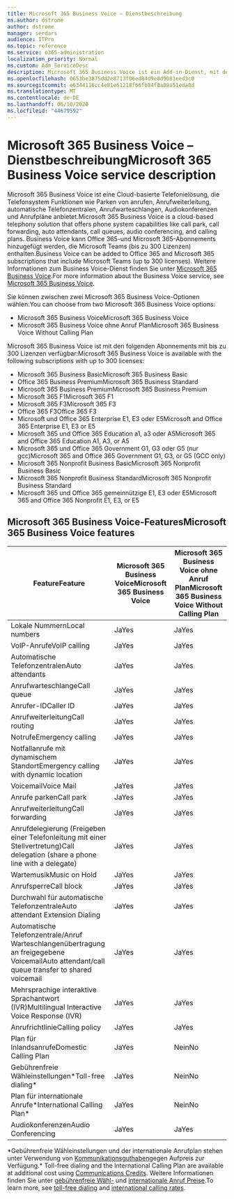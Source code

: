 ```yaml
---
title: Microsoft 365 Business Voice – Dienstbeschreibung
ms.author: dstrome
author: dstrome
manager: serdars
audience: ITPro
ms.topic: reference
ms.service: o365-administration
localization_priority: Normal
ms.custom: Adm_ServiceDesc
description: Microsoft 365 Business Voice ist ein Add-in-Dienst, mit dem Sie Microsoft Teams für Telefonanrufe verwenden können. Dies kombiniert Telefonsystem, Plan für Inlandsanrufe, SMS und Audiokonferenzen.
ms.openlocfilehash: 0653be3875dd2e8713f06ed84d9e0d9081eed3c0
ms.sourcegitcommit: e6344116cc4e81e61218f66fb84f8a89a51eda8d
ms.translationtype: MT
ms.contentlocale: de-DE
ms.lasthandoff: 06/10/2020
ms.locfileid: "44679592"
---
```

# <a name="microsoft-365-business-voice-service-description"></a><span data-ttu-id="1a5c8-104">Microsoft 365 Business Voice – Dienstbeschreibung</span><span class="sxs-lookup"><span data-stu-id="1a5c8-104">Microsoft 365 Business Voice service description</span></span>

<span data-ttu-id="1a5c8-105">Microsoft 365 Business Voice ist eine Cloud-basierte Telefonielösung, die Telefonsystem Funktionen wie Parken von anrufen, Anrufweiterleitung, automatische Telefonzentralen, Anrufwarteschlangen, Audiokonferenzen und Anrufpläne anbietet.</span><span class="sxs-lookup"><span data-stu-id="1a5c8-105">Microsoft 365 Business Voice is a cloud-based telephony solution that offers phone system capabilities like call park, call forwarding, auto attendants, call queues, audio conferencing, and calling plans.</span></span> <span data-ttu-id="1a5c8-106">Business Voice kann Office 365-und Microsoft 365-Abonnements hinzugefügt werden, die Microsoft Teams (bis zu 300 Lizenzen) enthalten.</span><span class="sxs-lookup"><span data-stu-id="1a5c8-106">Business Voice can be added to Office 365 and Microsoft 365 subscriptions that include Microsoft Teams (up to 300 licenses).</span></span> <span data-ttu-id="1a5c8-107">Weitere Informationen zum Business Voice-Dienst finden Sie unter [Microsoft 365 Business Voice](https://docs.microsoft.com/MicrosoftTeams/business-voice/whats-business-voice).</span><span class="sxs-lookup"><span data-stu-id="1a5c8-107">For more information about the Business Voice service, see [Microsoft 365 Business Voice](https://docs.microsoft.com/MicrosoftTeams/business-voice/whats-business-voice).</span></span>

<span data-ttu-id="1a5c8-108">Sie können zwischen zwei Microsoft 365 Business Voice-Optionen wählen:</span><span class="sxs-lookup"><span data-stu-id="1a5c8-108">You can choose from two Microsoft 365 Business Voice options:</span></span>

- <span data-ttu-id="1a5c8-109">Microsoft 365 Business Voice</span><span class="sxs-lookup"><span data-stu-id="1a5c8-109">Microsoft 365 Business Voice</span></span>
- <span data-ttu-id="1a5c8-110">Microsoft 365 Business Voice ohne Anruf Plan</span><span class="sxs-lookup"><span data-stu-id="1a5c8-110">Microsoft 365 Business Voice Without Calling Plan</span></span>

<span data-ttu-id="1a5c8-111">Microsoft 365 Business Voice ist mit den folgenden Abonnements mit bis zu 300 Lizenzen verfügbar:</span><span class="sxs-lookup"><span data-stu-id="1a5c8-111">Microsoft 365 Business Voice is available with the following subscriptions with up to 300 licenses:</span></span>

- <span data-ttu-id="1a5c8-112">Microsoft 365 Business Basic</span><span class="sxs-lookup"><span data-stu-id="1a5c8-112">Microsoft 365 Business Basic</span></span>
- <span data-ttu-id="1a5c8-113">Office 365 Business Premium</span><span class="sxs-lookup"><span data-stu-id="1a5c8-113">Microsoft 365 Business Standard</span></span>
- <span data-ttu-id="1a5c8-114">Microsoft 365 Business Premium</span><span class="sxs-lookup"><span data-stu-id="1a5c8-114">Microsoft 365 Business Premium</span></span>
- <span data-ttu-id="1a5c8-115">Microsoft 365 F1</span><span class="sxs-lookup"><span data-stu-id="1a5c8-115">Microsoft 365 F1</span></span>
- <span data-ttu-id="1a5c8-116">Microsoft 365 F3</span><span class="sxs-lookup"><span data-stu-id="1a5c8-116">Microsoft 365 F3</span></span>
- <span data-ttu-id="1a5c8-117">Office 365 F3</span><span class="sxs-lookup"><span data-stu-id="1a5c8-117">Office 365 F3</span></span>
- <span data-ttu-id="1a5c8-118">Microsoft und Office 365 Enterprise E1, E3 oder E5</span><span class="sxs-lookup"><span data-stu-id="1a5c8-118">Microsoft and Office 365 Enterprise E1, E3 or E5</span></span>
- <span data-ttu-id="1a5c8-119">Microsoft 365 und Office 365 Education a1, a3 oder A5</span><span class="sxs-lookup"><span data-stu-id="1a5c8-119">Microsoft 365 and Office 365 Education A1, A3, or A5</span></span>
- <span data-ttu-id="1a5c8-120">Microsoft 365 und Office 365 Government G1, G3 oder G5 (nur gcc)</span><span class="sxs-lookup"><span data-stu-id="1a5c8-120">Microsoft 365 and Office 365 Government G1, G3, or G5 (GCC only)</span></span>
- <span data-ttu-id="1a5c8-121">Microsoft 365 Nonprofit Business Basic</span><span class="sxs-lookup"><span data-stu-id="1a5c8-121">Microsoft 365 Nonprofit Business Basic</span></span>
- <span data-ttu-id="1a5c8-122">Microsoft 365 Nonprofit Business Standard</span><span class="sxs-lookup"><span data-stu-id="1a5c8-122">Microsoft 365 Nonprofit Business Standard</span></span>
- <span data-ttu-id="1a5c8-123">Microsoft 365 und Office 365 gemeinnützige E1, E3 oder E5</span><span class="sxs-lookup"><span data-stu-id="1a5c8-123">Microsoft 365 and Office 365 Nonprofit E1, E3, or E5</span></span>

## <a name="microsoft-365-business-voice-features"></a><span data-ttu-id="1a5c8-124">Microsoft 365 Business Voice-Features</span><span class="sxs-lookup"><span data-stu-id="1a5c8-124">Microsoft 365 Business Voice features</span></span>

| <span data-ttu-id="1a5c8-125">**Feature**</span><span class="sxs-lookup"><span data-stu-id="1a5c8-125">**Feature**</span></span>                                            | <span data-ttu-id="1a5c8-126">**Microsoft 365 Business Voice**</span><span class="sxs-lookup"><span data-stu-id="1a5c8-126">**Microsoft 365 Business Voice**</span></span> | <span data-ttu-id="1a5c8-127">**Microsoft 365 Business Voice ohne Anruf Plan**</span><span class="sxs-lookup"><span data-stu-id="1a5c8-127">**Microsoft 365 Business Voice Without Calling Plan**</span></span> |
|--------------------------------------------------------|----------------------------------|-------------------------------------------------------|
| <span data-ttu-id="1a5c8-128">Lokale Nummern</span><span class="sxs-lookup"><span data-stu-id="1a5c8-128">Local numbers</span></span>                                          | <span data-ttu-id="1a5c8-129">Ja</span><span class="sxs-lookup"><span data-stu-id="1a5c8-129">Yes</span></span>                              | <span data-ttu-id="1a5c8-130">Ja</span><span class="sxs-lookup"><span data-stu-id="1a5c8-130">Yes</span></span>                                                   |
| <span data-ttu-id="1a5c8-131">VoIP-Anrufe</span><span class="sxs-lookup"><span data-stu-id="1a5c8-131">VoIP calling</span></span>                                           | <span data-ttu-id="1a5c8-132">Ja</span><span class="sxs-lookup"><span data-stu-id="1a5c8-132">Yes</span></span>                              | <span data-ttu-id="1a5c8-133">Ja</span><span class="sxs-lookup"><span data-stu-id="1a5c8-133">Yes</span></span>                                                   |
| <span data-ttu-id="1a5c8-134">Automatische Telefonzentralen</span><span class="sxs-lookup"><span data-stu-id="1a5c8-134">Auto attendants</span></span>                                        | <span data-ttu-id="1a5c8-135">Ja</span><span class="sxs-lookup"><span data-stu-id="1a5c8-135">Yes</span></span>                              | <span data-ttu-id="1a5c8-136">Ja</span><span class="sxs-lookup"><span data-stu-id="1a5c8-136">Yes</span></span>                                                   |
| <span data-ttu-id="1a5c8-137">Anrufwarteschlange</span><span class="sxs-lookup"><span data-stu-id="1a5c8-137">Call queue</span></span>                                             | <span data-ttu-id="1a5c8-138">Ja</span><span class="sxs-lookup"><span data-stu-id="1a5c8-138">Yes</span></span>                              | <span data-ttu-id="1a5c8-139">Ja</span><span class="sxs-lookup"><span data-stu-id="1a5c8-139">Yes</span></span>                                                   |
| <span data-ttu-id="1a5c8-140">Anrufer-ID</span><span class="sxs-lookup"><span data-stu-id="1a5c8-140">Caller ID</span></span>                                              | <span data-ttu-id="1a5c8-141">Ja</span><span class="sxs-lookup"><span data-stu-id="1a5c8-141">Yes</span></span>                              | <span data-ttu-id="1a5c8-142">Ja</span><span class="sxs-lookup"><span data-stu-id="1a5c8-142">Yes</span></span>                                                   |
| <span data-ttu-id="1a5c8-143">Anrufweiterleitung</span><span class="sxs-lookup"><span data-stu-id="1a5c8-143">Call routing</span></span>                                           | <span data-ttu-id="1a5c8-144">Ja</span><span class="sxs-lookup"><span data-stu-id="1a5c8-144">Yes</span></span>                              | <span data-ttu-id="1a5c8-145">Ja</span><span class="sxs-lookup"><span data-stu-id="1a5c8-145">Yes</span></span>                                                   |
| <span data-ttu-id="1a5c8-146">Notrufe</span><span class="sxs-lookup"><span data-stu-id="1a5c8-146">Emergency calling</span></span>                                      | <span data-ttu-id="1a5c8-147">Ja</span><span class="sxs-lookup"><span data-stu-id="1a5c8-147">Yes</span></span>                              | <span data-ttu-id="1a5c8-148">Ja</span><span class="sxs-lookup"><span data-stu-id="1a5c8-148">Yes</span></span>                                                   |
| <span data-ttu-id="1a5c8-149">Notfallanrufe mit dynamischem Standort</span><span class="sxs-lookup"><span data-stu-id="1a5c8-149">Emergency calling with dynamic location</span></span>                | <span data-ttu-id="1a5c8-150">Ja</span><span class="sxs-lookup"><span data-stu-id="1a5c8-150">Yes</span></span>                              | <span data-ttu-id="1a5c8-151">Ja</span><span class="sxs-lookup"><span data-stu-id="1a5c8-151">Yes</span></span>                                                   |
| <span data-ttu-id="1a5c8-152">Voicemail</span><span class="sxs-lookup"><span data-stu-id="1a5c8-152">Voice Mail</span></span>                                             | <span data-ttu-id="1a5c8-153">Ja</span><span class="sxs-lookup"><span data-stu-id="1a5c8-153">Yes</span></span>                              | <span data-ttu-id="1a5c8-154">Ja</span><span class="sxs-lookup"><span data-stu-id="1a5c8-154">Yes</span></span>                                                   |
| <span data-ttu-id="1a5c8-155">Anrufe parken</span><span class="sxs-lookup"><span data-stu-id="1a5c8-155">Call park</span></span>                                              | <span data-ttu-id="1a5c8-156">Ja</span><span class="sxs-lookup"><span data-stu-id="1a5c8-156">Yes</span></span>                              | <span data-ttu-id="1a5c8-157">Ja</span><span class="sxs-lookup"><span data-stu-id="1a5c8-157">Yes</span></span>                                                   |
| <span data-ttu-id="1a5c8-158">Anrufweiterleitung</span><span class="sxs-lookup"><span data-stu-id="1a5c8-158">Call forwarding</span></span>                                        | <span data-ttu-id="1a5c8-159">Ja</span><span class="sxs-lookup"><span data-stu-id="1a5c8-159">Yes</span></span>                              | <span data-ttu-id="1a5c8-160">Ja</span><span class="sxs-lookup"><span data-stu-id="1a5c8-160">Yes</span></span>                                                   |
| <span data-ttu-id="1a5c8-161">Anrufdelegierung (Freigeben einer Telefonleitung mit einer Stellvertretung)</span><span class="sxs-lookup"><span data-stu-id="1a5c8-161">Call delegation (share a phone line with a delegate)</span></span>   | <span data-ttu-id="1a5c8-162">Ja</span><span class="sxs-lookup"><span data-stu-id="1a5c8-162">Yes</span></span>                              | <span data-ttu-id="1a5c8-163">Ja</span><span class="sxs-lookup"><span data-stu-id="1a5c8-163">Yes</span></span>                                                   |
| <span data-ttu-id="1a5c8-164">Wartemusik</span><span class="sxs-lookup"><span data-stu-id="1a5c8-164">Music on Hold</span></span>                                          | <span data-ttu-id="1a5c8-165">Ja</span><span class="sxs-lookup"><span data-stu-id="1a5c8-165">Yes</span></span>                              | <span data-ttu-id="1a5c8-166">Ja</span><span class="sxs-lookup"><span data-stu-id="1a5c8-166">Yes</span></span>                                                   |
| <span data-ttu-id="1a5c8-167">Anrufsperre</span><span class="sxs-lookup"><span data-stu-id="1a5c8-167">Call block</span></span>                                             | <span data-ttu-id="1a5c8-168">Ja</span><span class="sxs-lookup"><span data-stu-id="1a5c8-168">Yes</span></span>                              | <span data-ttu-id="1a5c8-169">Ja</span><span class="sxs-lookup"><span data-stu-id="1a5c8-169">Yes</span></span>                                                   |
| <span data-ttu-id="1a5c8-170">Durchwahl für automatische Telefonzentrale</span><span class="sxs-lookup"><span data-stu-id="1a5c8-170">Auto attendant Extension Dialing</span></span>                       | <span data-ttu-id="1a5c8-171">Ja</span><span class="sxs-lookup"><span data-stu-id="1a5c8-171">Yes</span></span>                              | <span data-ttu-id="1a5c8-172">Ja</span><span class="sxs-lookup"><span data-stu-id="1a5c8-172">Yes</span></span>                                                   |
| <span data-ttu-id="1a5c8-173">Automatische Telefonzentrale/Anruf Warteschlangenübertragung an freigegebene Voicemail</span><span class="sxs-lookup"><span data-stu-id="1a5c8-173">Auto attendant/call queue transfer to shared voicemail</span></span> | <span data-ttu-id="1a5c8-174">Ja</span><span class="sxs-lookup"><span data-stu-id="1a5c8-174">Yes</span></span>                              | <span data-ttu-id="1a5c8-175">Ja</span><span class="sxs-lookup"><span data-stu-id="1a5c8-175">Yes</span></span>                                                   |
| <span data-ttu-id="1a5c8-176">Mehrsprachige interaktive Sprachantwort (IVR)</span><span class="sxs-lookup"><span data-stu-id="1a5c8-176">Multilingual Interactive Voice Response (IVR)</span></span>          | <span data-ttu-id="1a5c8-177">Ja</span><span class="sxs-lookup"><span data-stu-id="1a5c8-177">Yes</span></span>                              | <span data-ttu-id="1a5c8-178">Ja</span><span class="sxs-lookup"><span data-stu-id="1a5c8-178">Yes</span></span>                                                   |
| <span data-ttu-id="1a5c8-179">Anrufrichtlinie</span><span class="sxs-lookup"><span data-stu-id="1a5c8-179">Calling policy</span></span>                                         | <span data-ttu-id="1a5c8-180">Ja</span><span class="sxs-lookup"><span data-stu-id="1a5c8-180">Yes</span></span>                              | <span data-ttu-id="1a5c8-181">Ja</span><span class="sxs-lookup"><span data-stu-id="1a5c8-181">Yes</span></span>                                                   |
| <span data-ttu-id="1a5c8-182">Plan für Inlandsanrufe</span><span class="sxs-lookup"><span data-stu-id="1a5c8-182">Domestic Calling Plan</span></span>                                  | <span data-ttu-id="1a5c8-183">Ja</span><span class="sxs-lookup"><span data-stu-id="1a5c8-183">Yes</span></span>                              | <span data-ttu-id="1a5c8-184">Nein</span><span class="sxs-lookup"><span data-stu-id="1a5c8-184">No</span></span>                                                    |
| <span data-ttu-id="1a5c8-185">Gebührenfreie Wähleinstellungen\*</span><span class="sxs-lookup"><span data-stu-id="1a5c8-185">Toll-free dialing\*</span></span>                                    | <span data-ttu-id="1a5c8-186">Ja</span><span class="sxs-lookup"><span data-stu-id="1a5c8-186">Yes</span></span>                              | <span data-ttu-id="1a5c8-187">Nein</span><span class="sxs-lookup"><span data-stu-id="1a5c8-187">No</span></span>                                                    |
| <span data-ttu-id="1a5c8-188">Plan für internationale Anrufe\*</span><span class="sxs-lookup"><span data-stu-id="1a5c8-188">International Calling Plan\*</span></span>                           | <span data-ttu-id="1a5c8-189">Ja</span><span class="sxs-lookup"><span data-stu-id="1a5c8-189">Yes</span></span>                              | <span data-ttu-id="1a5c8-190">Nein</span><span class="sxs-lookup"><span data-stu-id="1a5c8-190">No</span></span>                                                    |
| <span data-ttu-id="1a5c8-191">Audiokonferenzen</span><span class="sxs-lookup"><span data-stu-id="1a5c8-191">Audio Conferencing</span></span>                                     | <span data-ttu-id="1a5c8-192">Ja</span><span class="sxs-lookup"><span data-stu-id="1a5c8-192">Yes</span></span>                              | <span data-ttu-id="1a5c8-193">Ja</span><span class="sxs-lookup"><span data-stu-id="1a5c8-193">Yes</span></span>                                                   |
 
<span data-ttu-id="1a5c8-194">\*Gebührenfreie Wähleinstellungen und der internationale Anrufplan stehen unter Verwendung von [Kommunikationsguthaben](https://docs.microsoft.com/microsoftteams/what-are-communications-credits)gegen Aufpreis zur Verfügung.</span><span class="sxs-lookup"><span data-stu-id="1a5c8-194">\* Toll-free dialing and the International Calling Plan are available at additional cost using [Communications Credits](https://docs.microsoft.com/microsoftteams/what-are-communications-credits).</span></span> <span data-ttu-id="1a5c8-195">Weitere Informationen finden Sie unter [gebührenfreie Wähl-](https://docs.microsoft.com/microsoftteams/toll-free-dialing-limitations-and-restrictions) und [internationale Anruf Preise](https://www.microsoft.com/microsoft-365/microsoft-teams/voice-calling?rtc=1#ow-download-rates).</span><span class="sxs-lookup"><span data-stu-id="1a5c8-195">To learn more, see [toll-free dialing](https://docs.microsoft.com/microsoftteams/toll-free-dialing-limitations-and-restrictions) and [international calling rates](https://www.microsoft.com/microsoft-365/microsoft-teams/voice-calling?rtc=1#ow-download-rates).</span></span>
